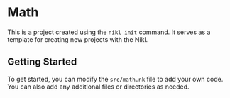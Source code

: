 # Math

This is a project created using the `nikl init` command. It serves as a template for creating new projects with the Nikl.

## Getting Started
To get started, you can modify the `src/math.nk` file to add your own code.
You can also add any additional files or directories as needed.
